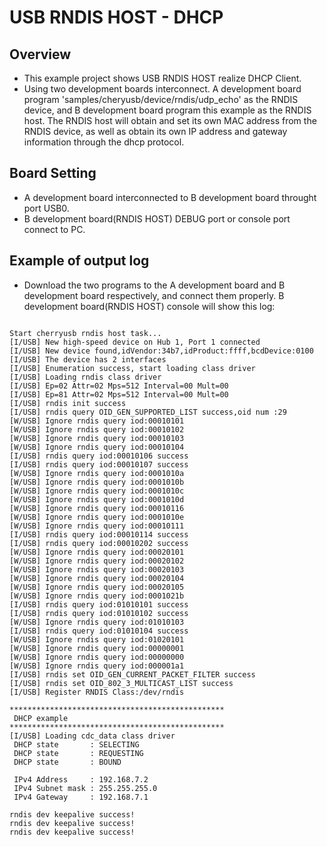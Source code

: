 # USB RNDIS HOST - DHCP

## Overview

- This example project shows USB RNDIS HOST realize DHCP Client.
- Using two development boards interconnect. A development board program 'samples/cheryusb/device/rndis/udp_echo' as the RNDIS device, and B development board program this example as the RNDIS host. The RNDIS host will obtain and set its own MAC address from the RNDIS device, as well as obtain its own IP address and gateway information through the dhcp protocol.

## Board Setting

- A development board interconnected to B development board throught port USB0.
- B development board(RNDIS HOST) DEBUG port or console port connect to PC.

## Example of output log

- Download the two programs to the A development board and B development board respectively, and connect them properly. B development board(RNDIS HOST) console will show this log:

```console

Start cherryusb rndis host task...
[I/USB] New high-speed device on Hub 1, Port 1 connected
[I/USB] New device found,idVendor:34b7,idProduct:ffff,bcdDevice:0100
[I/USB] The device has 2 interfaces
[I/USB] Enumeration success, start loading class driver
[I/USB] Loading rndis class driver
[I/USB] Ep=02 Attr=02 Mps=512 Interval=00 Mult=00
[I/USB] Ep=81 Attr=02 Mps=512 Interval=00 Mult=00
[I/USB] rndis init success
[I/USB] rndis query OID_GEN_SUPPORTED_LIST success,oid num :29
[W/USB] Ignore rndis query iod:00010101
[W/USB] Ignore rndis query iod:00010102
[W/USB] Ignore rndis query iod:00010103
[W/USB] Ignore rndis query iod:00010104
[I/USB] rndis query iod:00010106 success
[I/USB] rndis query iod:00010107 success
[W/USB] Ignore rndis query iod:0001010a
[W/USB] Ignore rndis query iod:0001010b
[W/USB] Ignore rndis query iod:0001010c
[W/USB] Ignore rndis query iod:0001010d
[W/USB] Ignore rndis query iod:00010116
[W/USB] Ignore rndis query iod:0001010e
[W/USB] Ignore rndis query iod:00010111
[I/USB] rndis query iod:00010114 success
[I/USB] rndis query iod:00010202 success
[W/USB] Ignore rndis query iod:00020101
[W/USB] Ignore rndis query iod:00020102
[W/USB] Ignore rndis query iod:00020103
[W/USB] Ignore rndis query iod:00020104
[W/USB] Ignore rndis query iod:00020105
[W/USB] Ignore rndis query iod:0001021b
[I/USB] rndis query iod:01010101 success
[I/USB] rndis query iod:01010102 success
[W/USB] Ignore rndis query iod:01010103
[I/USB] rndis query iod:01010104 success
[W/USB] Ignore rndis query iod:01020101
[W/USB] Ignore rndis query iod:00000001
[W/USB] Ignore rndis query iod:00000000
[W/USB] Ignore rndis query iod:000001a1
[I/USB] rndis set OID_GEN_CURRENT_PACKET_FILTER success
[I/USB] rndis set OID_802_3_MULTICAST_LIST success
[I/USB] Register RNDIS Class:/dev/rndis

************************************************
 DHCP example
************************************************
[I/USB] Loading cdc_data class driver
 DHCP state       : SELECTING
 DHCP state       : REQUESTING
 DHCP state       : BOUND

 IPv4 Address     : 192.168.7.2
 IPv4 Subnet mask : 255.255.255.0
 IPv4 Gateway     : 192.168.7.1

rndis dev keepalive success!
rndis dev keepalive success!
rndis dev keepalive success!


```
